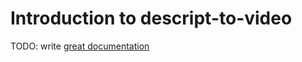 # Introduction to descript-to-video

TODO: write [great documentation](http://jacobian.org/writing/what-to-write/)
